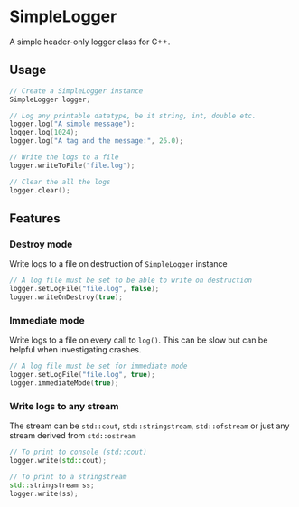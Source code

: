 # SimpleLogger

A simple header-only logger class for C++.

## Usage

```c++
// Create a SimpleLogger instance
SimpleLogger logger;

// Log any printable datatype, be it string, int, double etc.
logger.log("A simple message");
logger.log(1024);
logger.log("A tag and the message:", 26.0);

// Write the logs to a file
logger.writeToFile("file.log");

// Clear the all the logs
logger.clear();
```

## Features

### Destroy mode

Write logs to a file on destruction of `SimpleLogger` instance

```c++
// A log file must be set to be able to write on destruction
logger.setLogFile("file.log", false);
logger.writeOnDestroy(true);
```
### Immediate mode

Write logs to a file on every call to `log()`. This can be slow but can be helpful when investigating crashes.

```c++
// A log file must be set for immediate mode
logger.setLogFile("file.log", true);
logger.immediateMode(true);
```

### Write logs to any stream

The stream can be `std::cout`, `std::stringstream`, `std::ofstream` or just any stream derived from `std::ostream`

```c++
// To print to console (std::cout)
logger.write(std::cout);

// To print to a stringstream
std::stringstream ss;
logger.write(ss);
```
